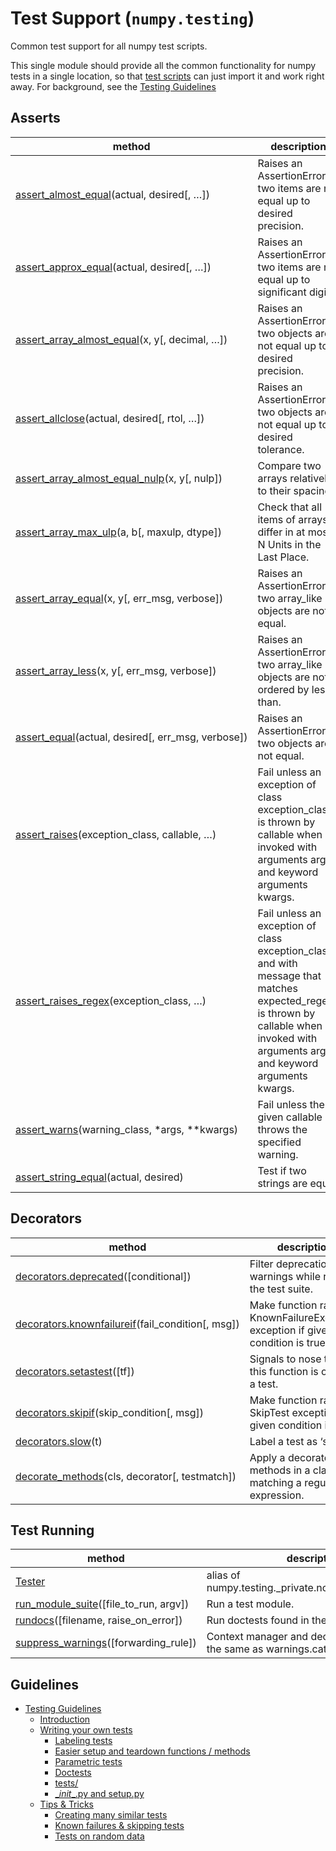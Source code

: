 # Test Support (``numpy.testing``)

Common test support for all numpy test scripts.

This single module should provide all the common functionality for numpy
tests in a single location, so that [test scripts](https://numpy.org/devdocs/dev/development_environment.html#development-environment) can just import it and work right away. For
background, see the [Testing Guidelines](testing.html#testing-guidelines)

## Asserts

method | description
---|---
[assert_almost_equal](https://numpy.org/devdocs/reference/generated/numpy.testing.assert_almost_equal.html#numpy.testing.assert_almost_equal)(actual, desired[, …]) | Raises an AssertionError if two items are not equal up to desired precision.
[assert_approx_equal](https://numpy.org/devdocs/reference/generated/numpy.testing.assert_approx_equal.html#numpy.testing.assert_approx_equal)(actual, desired[, …]) | Raises an AssertionError if two items are not equal up to significant digits.
[assert_array_almost_equal](https://numpy.org/devdocs/reference/generated/numpy.testing.assert_array_almost_equal.html#numpy.testing.assert_array_almost_equal)(x, y[, decimal, …]) | Raises an AssertionError if two objects are not equal up to desired precision.
[assert_allclose](https://numpy.org/devdocs/reference/generated/numpy.testing.assert_allclose.html#numpy.testing.assert_allclose)(actual, desired[, rtol, …]) | Raises an AssertionError if two objects are not equal up to desired tolerance.
[assert_array_almost_equal_nulp](https://numpy.org/devdocs/reference/generated/numpy.testing.assert_array_almost_equal_nulp.html#numpy.testing.assert_array_almost_equal_nulp)(x, y[, nulp]) | Compare two arrays relatively to their spacing.
[assert_array_max_ulp](https://numpy.org/devdocs/reference/generated/numpy.testing.assert_array_max_ulp.html#numpy.testing.assert_array_max_ulp)(a, b[, maxulp, dtype]) | Check that all items of arrays differ in at most N Units in the Last Place.
[assert_array_equal](https://numpy.org/devdocs/reference/generated/numpy.testing.assert_array_equal.html#numpy.testing.assert_array_equal)(x, y[, err_msg, verbose]) | Raises an AssertionError if two array_like objects are not equal.
[assert_array_less](https://numpy.org/devdocs/reference/generated/numpy.testing.assert_array_less.html#numpy.testing.assert_array_less)(x, y[, err_msg, verbose]) | Raises an AssertionError if two array_like objects are not ordered by less than.
[assert_equal](https://numpy.org/devdocs/reference/generated/numpy.testing.assert_equal.html#numpy.testing.assert_equal)(actual, desired[, err_msg, verbose]) | Raises an AssertionError if two objects are not equal.
[assert_raises](https://numpy.org/devdocs/reference/generated/numpy.testing.assert_raises.html#numpy.testing.assert_raises)(exception_class, callable, …) | Fail unless an exception of class exception_class is thrown by callable when invoked with arguments args and keyword arguments kwargs.
[assert_raises_regex](https://numpy.org/devdocs/reference/generated/numpy.testing.assert_raises_regex.html#numpy.testing.assert_raises_regex)(exception_class, …) | Fail unless an exception of class exception_class and with message that matches expected_regexp is thrown by callable when invoked with arguments args and keyword arguments kwargs.
[assert_warns](https://numpy.org/devdocs/reference/generated/numpy.testing.assert_warns.html#numpy.testing.assert_warns)(warning_class, \*args, \*\*kwargs) | Fail unless the given callable throws the specified warning.
[assert_string_equal](https://numpy.org/devdocs/reference/generated/numpy.testing.assert_string_equal.html#numpy.testing.assert_string_equal)(actual, desired) | Test if two strings are equal.

## Decorators

method | description
---|---
[decorators.deprecated](https://numpy.org/devdocs/reference/generated/numpy.testing.decorators.deprecated.html#numpy.testing.decorators.deprecated)([conditional]) | Filter deprecation warnings while running the test suite.
[decorators.knownfailureif](https://numpy.org/devdocs/reference/generated/numpy.testing.decorators.knownfailureif.html#numpy.testing.decorators.knownfailureif)(fail_condition[, msg]) | Make function raise KnownFailureException exception if given condition is true.
[decorators.setastest](https://numpy.org/devdocs/reference/generated/numpy.testing.decorators.setastest.html#numpy.testing.decorators.setastest)([tf]) | Signals to nose that this function is or is not a test.
[decorators.skipif](https://numpy.org/devdocs/reference/generated/numpy.testing.decorators.skipif.html#numpy.testing.decorators.skipif)(skip_condition[, msg]) | Make function raise SkipTest exception if a given condition is true.
[decorators.slow](https://numpy.org/devdocs/reference/generated/numpy.testing.decorators.slow.html#numpy.testing.decorators.slow)(t) | Label a test as ‘slow’.
[decorate_methods](https://numpy.org/devdocs/reference/generated/numpy.testing.decorate_methods.html#numpy.testing.decorate_methods)(cls, decorator[, testmatch]) | Apply a decorator to all methods in a class matching a regular expression.

## Test Running

method | description
---|---
[Tester](https://numpy.org/devdocs/reference/generated/numpy.testing.Tester.html#numpy.testing.Tester) | alias of numpy.testing._private.nosetester.NoseTester
[run_module_suite](https://numpy.org/devdocs/reference/generated/numpy.testing.run_module_suite.html#numpy.testing.run_module_suite)([file_to_run, argv]) | Run a test module.
[rundocs](https://numpy.org/devdocs/reference/generated/numpy.testing.rundocs.html#numpy.testing.rundocs)([filename, raise_on_error]) | Run doctests found in the given file.
[suppress_warnings](https://numpy.org/devdocs/reference/generated/numpy.testing.suppress_warnings.html#numpy.testing.suppress_warnings)([forwarding_rule]) | Context manager and decorator doing much the same as warnings.catch_warnings.

## Guidelines

- [Testing Guidelines](https://www.numpy.org/devdocs/reference/testing.html)
  - [Introduction](https://www.numpy.org/devdocs/reference/testing.html#introduction)
  - [Writing your own tests](https://www.numpy.org/devdocs/reference/testing.html#writing-your-own-tests)
    - [Labeling tests](https://www.numpy.org/devdocs/reference/testing.html#labeling-tests)
    - [Easier setup and teardown functions / methods](https://www.numpy.org/devdocs/reference/testing.html#easier-setup-and-teardown-functions-methods)
    - [Parametric tests](https://www.numpy.org/devdocs/reference/testing.html#parametric-tests)
    - [Doctests](https://www.numpy.org/devdocs/reference/testing.html#doctests)
    - [tests/](https://www.numpy.org/devdocs/reference/testing.html#tests)
    - [\__init__.py and setup.py](https://www.numpy.org/devdocs/reference/testing.html#init-py-and-setup-py)
  - [Tips & Tricks](https://www.numpy.org/devdocs/reference/testing.html#tips-tricks)
    - [Creating many similar tests](https://www.numpy.org/devdocs/reference/testing.html#creating-many-similar-tests)
    - [Known failures & skipping tests](https://www.numpy.org/devdocs/reference/testing.html#known-failures-skipping-tests)
    - [Tests on random data](https://www.numpy.org/devdocs/reference/testing.html#tests-on-random-data)
